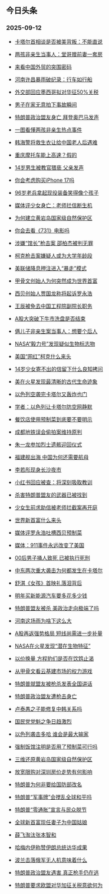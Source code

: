 ## 今日头条 
### 2025-09-12

+ [卡塔尔首相谈是否被美背叛：不能直说](https://www.toutiao.com/trending/7548252515427483691/?category_name=topic_innerflow&event_type=hot_board&log_pb=%257B%2522category_name%2522%253A%2522topic_innerflow%2522%252C%2522cluster_type%2522%253A%25222%2522%252C%2522enter_from%2522%253A%2522click_category%2522%252C%2522entrance_hotspot%2522%253A%2522outside%2522%252C%2522event_type%2522%253A%2522hot_board%2522%252C%2522hot_board_cluster_id%2522%253A%25227548252515427483691%2522%252C%2522hot_board_impr_id%2522%253A%2522202509120012421E0A58F4CEF446BE95CC%2522%252C%2522jump_page%2522%253A%2522hot_board_page%2522%252C%2522location%2522%253A%2522news_hot_card%2522%252C%2522page_location%2522%253A%2522hot_board_page%2522%252C%2522source%2522%253A%2522trending_tab%2522%252C%2522style_id%2522%253A%252240132%2522%252C%2522title%2522%253A%2522%25E5%258D%25A1%25E5%25A1%2594%25E5%25B0%2594%25E9%25A6%2596%25E7%259B%25B8%25E8%25B0%2588%25E6%2598%25AF%25E5%2590%25A6%25E8%25A2%25AB%25E7%25BE%258E%25E8%2583%258C%25E5%258F%259B%25EF%25BC%259A%25E4%25B8%258D%25E8%2583%25BD%25E7%259B%25B4%25E8%25AF%25B4%2522%257D&rank=&style_id=40132&topic_id=7548252515427483691)

+ [两孩非亲生当事人：堂哥赠前妻一套房](https://www.toutiao.com/trending/7547729388129943590/?category_name=topic_innerflow&event_type=hot_board&log_pb=%257B%2522category_name%2522%253A%2522topic_innerflow%2522%252C%2522cluster_type%2522%253A%25221%2522%252C%2522enter_from%2522%253A%2522click_category%2522%252C%2522entrance_hotspot%2522%253A%2522outside%2522%252C%2522event_type%2522%253A%2522hot_board%2522%252C%2522hot_board_cluster_id%2522%253A%25227547729388129943590%2522%252C%2522hot_board_impr_id%2522%253A%2522202509120012421E0A58F4CEF446BE95CC%2522%252C%2522jump_page%2522%253A%2522hot_board_page%2522%252C%2522location%2522%253A%2522news_hot_card%2522%252C%2522page_location%2522%253A%2522hot_board_page%2522%252C%2522source%2522%253A%2522trending_tab%2522%252C%2522style_id%2522%253A%252240132%2522%252C%2522title%2522%253A%2522%25E4%25B8%25A4%25E5%25AD%25A9%25E9%259D%259E%25E4%25BA%25B2%25E7%2594%259F%25E5%25BD%2593%25E4%25BA%258B%25E4%25BA%25BA%25EF%25BC%259A%25E5%25A0%2582%25E5%2593%25A5%25E8%25B5%25A0%25E5%2589%258D%25E5%25A6%25BB%25E4%25B8%2580%25E5%25A5%2597%25E6%2588%25BF%2522%257D&rank=&style_id=40132&topic_id=7547729388129943590)

+ [来看中国外贸的突围密码](https://www.toutiao.com/article/7548746309000364585)

+ [河南许昌暴雨破纪录：行车如行船](https://www.toutiao.com/trending/7548337626487554090/?category_name=topic_innerflow&event_type=hot_board&log_pb=%257B%2522category_name%2522%253A%2522topic_innerflow%2522%252C%2522cluster_type%2522%253A%25222%2522%252C%2522enter_from%2522%253A%2522click_category%2522%252C%2522entrance_hotspot%2522%253A%2522outside%2522%252C%2522event_type%2522%253A%2522hot_board%2522%252C%2522hot_board_cluster_id%2522%253A%25227548337626487554090%2522%252C%2522hot_board_impr_id%2522%253A%2522202509120012421E0A58F4CEF446BE95CC%2522%252C%2522jump_page%2522%253A%2522hot_board_page%2522%252C%2522location%2522%253A%2522news_hot_card%2522%252C%2522page_location%2522%253A%2522hot_board_page%2522%252C%2522source%2522%253A%2522trending_tab%2522%252C%2522style_id%2522%253A%252240132%2522%252C%2522title%2522%253A%2522%25E6%25B2%25B3%25E5%258D%2597%25E8%25AE%25B8%25E6%2598%258C%25E6%259A%25B4%25E9%259B%25A8%25E7%25A0%25B4%25E7%25BA%25AA%25E5%25BD%2595%25EF%25BC%259A%25E8%25A1%258C%25E8%25BD%25A6%25E5%25A6%2582%25E8%25A1%258C%25E8%2588%25B9%2522%257D&rank=&style_id=40132&topic_id=7548337626487554090)

+ [外交部回应墨西哥拟对华征50%关税](https://www.toutiao.com/trending/7548147647014748199/?category_name=topic_innerflow&event_type=hot_board&log_pb=%257B%2522category_name%2522%253A%2522topic_innerflow%2522%252C%2522cluster_type%2522%253A%25222%2522%252C%2522enter_from%2522%253A%2522click_category%2522%252C%2522entrance_hotspot%2522%253A%2522outside%2522%252C%2522event_type%2522%253A%2522hot_board%2522%252C%2522hot_board_cluster_id%2522%253A%25227548147647014748199%2522%252C%2522hot_board_impr_id%2522%253A%2522202509120012421E0A58F4CEF446BE95CC%2522%252C%2522jump_page%2522%253A%2522hot_board_page%2522%252C%2522location%2522%253A%2522news_hot_card%2522%252C%2522page_location%2522%253A%2522hot_board_page%2522%252C%2522source%2522%253A%2522trending_tab%2522%252C%2522style_id%2522%253A%252240132%2522%252C%2522title%2522%253A%2522%25E5%25A4%2596%25E4%25BA%25A4%25E9%2583%25A8%25E5%259B%259E%25E5%25BA%2594%25E5%25A2%25A8%25E8%25A5%25BF%25E5%2593%25A5%25E6%258B%259F%25E5%25AF%25B9%25E5%258D%258E%25E5%25BE%258150%2525%25E5%2585%25B3%25E7%25A8%258E%2522%257D&rank=&style_id=40132&topic_id=7548147647014748199)

+ [男子在家无意拍下事故瞬间](https://www.toutiao.com/trending/7548760369917886503/?category_name=topic_innerflow&event_type=hot_board&log_pb=%257B%2522category_name%2522%253A%2522topic_innerflow%2522%252C%2522cluster_type%2522%253A%25220%2522%252C%2522enter_from%2522%253A%2522click_category%2522%252C%2522entrance_hotspot%2522%253A%2522outside%2522%252C%2522event_type%2522%253A%2522hot_board%2522%252C%2522hot_board_cluster_id%2522%253A%25227548760369917886503%2522%252C%2522hot_board_impr_id%2522%253A%2522202509120012421E0A58F4CEF446BE95CC%2522%252C%2522jump_page%2522%253A%2522hot_board_page%2522%252C%2522location%2522%253A%2522news_hot_card%2522%252C%2522page_location%2522%253A%2522hot_board_page%2522%252C%2522source%2522%253A%2522trending_tab%2522%252C%2522style_id%2522%253A%252240132%2522%252C%2522title%2522%253A%2522%25E7%2594%25B7%25E5%25AD%2590%25E5%259C%25A8%25E5%25AE%25B6%25E6%2597%25A0%25E6%2584%258F%25E6%258B%258D%25E4%25B8%258B%25E4%25BA%258B%25E6%2595%2585%25E7%259E%25AC%25E9%2597%25B4%2522%257D&rank=&style_id=40132&topic_id=7548760369917886503)

+ [特朗普政治盟友身亡 拜登奥巴马发声](https://www.toutiao.com/trending/7548548311167372836/?category_name=topic_innerflow&event_type=hot_board&log_pb=%257B%2522category_name%2522%253A%2522topic_innerflow%2522%252C%2522cluster_type%2522%253A%25222%2522%252C%2522enter_from%2522%253A%2522click_category%2522%252C%2522entrance_hotspot%2522%253A%2522outside%2522%252C%2522event_type%2522%253A%2522hot_board%2522%252C%2522hot_board_cluster_id%2522%253A%25227548548311167372836%2522%252C%2522hot_board_impr_id%2522%253A%2522202509120012421E0A58F4CEF446BE95CC%2522%252C%2522jump_page%2522%253A%2522hot_board_page%2522%252C%2522location%2522%253A%2522news_hot_card%2522%252C%2522page_location%2522%253A%2522hot_board_page%2522%252C%2522source%2522%253A%2522trending_tab%2522%252C%2522style_id%2522%253A%252240132%2522%252C%2522title%2522%253A%2522%25E7%2589%25B9%25E6%259C%2597%25E6%2599%25AE%25E6%2594%25BF%25E6%25B2%25BB%25E7%259B%259F%25E5%258F%258B%25E8%25BA%25AB%25E4%25BA%25A1%2B%25E6%258B%259C%25E7%2599%25BB%25E5%25A5%25A5%25E5%25B7%25B4%25E9%25A9%25AC%25E5%258F%2591%25E5%25A3%25B0%2522%257D&rank=&style_id=40132&topic_id=7548548311167372836)

+ [一图看懂两孩非亲生热点事件](https://www.toutiao.com/trending/7548239438506639399/?category_name=topic_innerflow&event_type=hot_board&log_pb=%257B%2522category_name%2522%253A%2522topic_innerflow%2522%252C%2522cluster_type%2522%253A%25221%2522%252C%2522enter_from%2522%253A%2522click_category%2522%252C%2522entrance_hotspot%2522%253A%2522outside%2522%252C%2522event_type%2522%253A%2522hot_board%2522%252C%2522hot_board_cluster_id%2522%253A%25227548239438506639399%2522%252C%2522hot_board_impr_id%2522%253A%2522202509120012421E0A58F4CEF446BE95CC%2522%252C%2522jump_page%2522%253A%2522hot_board_page%2522%252C%2522location%2522%253A%2522news_hot_card%2522%252C%2522page_location%2522%253A%2522hot_board_page%2522%252C%2522source%2522%253A%2522trending_tab%2522%252C%2522style_id%2522%253A%252240132%2522%252C%2522title%2522%253A%2522%25E4%25B8%2580%25E5%259B%25BE%25E7%259C%258B%25E6%2587%2582%25E4%25B8%25A4%25E5%25AD%25A9%25E9%259D%259E%25E4%25BA%25B2%25E7%2594%259F%25E7%2583%25AD%25E7%2582%25B9%25E4%25BA%258B%25E4%25BB%25B6%2522%257D&rank=&style_id=40132&topic_id=7548239438506639399)

+ [韩海警将救生衣让给中国老人后遇难](https://www.toutiao.com/trending/7548775353360973843/?category_name=topic_innerflow&event_type=hot_board&log_pb=%257B%2522category_name%2522%253A%2522topic_innerflow%2522%252C%2522cluster_type%2522%253A%25228%2522%252C%2522enter_from%2522%253A%2522click_category%2522%252C%2522entrance_hotspot%2522%253A%2522outside%2522%252C%2522event_type%2522%253A%2522hot_board%2522%252C%2522hot_board_cluster_id%2522%253A%25227548775353360973843%2522%252C%2522hot_board_impr_id%2522%253A%2522202509120012421E0A58F4CEF446BE95CC%2522%252C%2522jump_page%2522%253A%2522hot_board_page%2522%252C%2522location%2522%253A%2522news_hot_card%2522%252C%2522page_location%2522%253A%2522hot_board_page%2522%252C%2522source%2522%253A%2522trending_tab%2522%252C%2522style_id%2522%253A%252240132%2522%252C%2522title%2522%253A%2522%25E9%259F%25A9%25E6%25B5%25B7%25E8%25AD%25A6%25E5%25B0%2586%25E6%2595%2591%25E7%2594%259F%25E8%25A1%25A3%25E8%25AE%25A9%25E7%25BB%2599%25E4%25B8%25AD%25E5%259B%25BD%25E8%2580%2581%25E4%25BA%25BA%25E5%2590%258E%25E9%2581%2587%25E9%259A%25BE%2522%257D&rank=&style_id=40132&topic_id=7548775353360973843)

+ [重庆摩托车能上高速？假的](https://www.toutiao.com/article/7548773796509942272)

+ [14岁男生被教官猥亵 父亲发声](https://www.toutiao.com/trending/7548761520806215743/?category_name=topic_innerflow&event_type=hot_board&log_pb=%257B%2522category_name%2522%253A%2522topic_innerflow%2522%252C%2522cluster_type%2522%253A%25228%2522%252C%2522enter_from%2522%253A%2522click_category%2522%252C%2522entrance_hotspot%2522%253A%2522outside%2522%252C%2522event_type%2522%253A%2522hot_board%2522%252C%2522hot_board_cluster_id%2522%253A%25227548761520806215743%2522%252C%2522hot_board_impr_id%2522%253A%2522202509120012421E0A58F4CEF446BE95CC%2522%252C%2522jump_page%2522%253A%2522hot_board_page%2522%252C%2522location%2522%253A%2522news_hot_card%2522%252C%2522page_location%2522%253A%2522hot_board_page%2522%252C%2522source%2522%253A%2522trending_tab%2522%252C%2522style_id%2522%253A%252240132%2522%252C%2522title%2522%253A%252214%25E5%25B2%2581%25E7%2594%25B7%25E7%2594%259F%25E8%25A2%25AB%25E6%2595%2599%25E5%25AE%2598%25E7%258C%25A5%25E4%25BA%25B5%2B%25E7%2588%25B6%25E4%25BA%25B2%25E5%258F%2591%25E5%25A3%25B0%2522%257D&rank=&style_id=40132&topic_id=7548761520806215743)

+ [你会考虑购买iPhone 17吗](https://www.toutiao.com/trending/7548670117173792275/?category_name=topic_innerflow&event_type=hot_board&log_pb=%257B%2522category_name%2522%253A%2522topic_innerflow%2522%252C%2522cluster_type%2522%253A%252210%2522%252C%2522enter_from%2522%253A%2522click_category%2522%252C%2522entrance_hotspot%2522%253A%2522outside%2522%252C%2522event_type%2522%253A%2522hot_board%2522%252C%2522hot_board_cluster_id%2522%253A%25227548670117173792275%2522%252C%2522hot_board_impr_id%2522%253A%2522202509120012421E0A58F4CEF446BE95CC%2522%252C%2522jump_page%2522%253A%2522hot_board_page%2522%252C%2522location%2522%253A%2522news_hot_card%2522%252C%2522page_location%2522%253A%2522hot_board_page%2522%252C%2522source%2522%253A%2522trending_tab%2522%252C%2522style_id%2522%253A%252240132%2522%252C%2522title%2522%253A%2522%25E4%25BD%25A0%25E4%25BC%259A%25E8%2580%2583%25E8%2599%2591%25E8%25B4%25AD%25E4%25B9%25B0iPhone%2B17%25E5%2590%2597%2522%257D&rank=&style_id=40132&topic_id=7548670117173792275)

+ [96岁老兵拿起现役装备笑得像个孩子](https://www.toutiao.com/trending/7548673026355826230/?category_name=topic_innerflow&event_type=hot_board&log_pb=%257B%2522category_name%2522%253A%2522topic_innerflow%2522%252C%2522cluster_type%2522%253A%25222%2522%252C%2522enter_from%2522%253A%2522click_category%2522%252C%2522entrance_hotspot%2522%253A%2522outside%2522%252C%2522event_type%2522%253A%2522hot_board%2522%252C%2522hot_board_cluster_id%2522%253A%25227548673026355826230%2522%252C%2522hot_board_impr_id%2522%253A%2522202509120012421E0A58F4CEF446BE95CC%2522%252C%2522jump_page%2522%253A%2522hot_board_page%2522%252C%2522location%2522%253A%2522news_hot_card%2522%252C%2522page_location%2522%253A%2522hot_board_page%2522%252C%2522source%2522%253A%2522trending_tab%2522%252C%2522style_id%2522%253A%252240132%2522%252C%2522title%2522%253A%252296%25E5%25B2%2581%25E8%2580%2581%25E5%2585%25B5%25E6%258B%25BF%25E8%25B5%25B7%25E7%258E%25B0%25E5%25BD%25B9%25E8%25A3%2585%25E5%25A4%2587%25E7%25AC%2591%25E5%25BE%2597%25E5%2583%258F%25E4%25B8%25AA%25E5%25AD%25A9%25E5%25AD%2590%2522%257D&rank=&style_id=40132&topic_id=7548673026355826230)

+ [媒体评少女身亡：老师拦信断生机](https://www.toutiao.com/trending/7548735591928565289/?category_name=topic_innerflow&event_type=hot_board&log_pb=%257B%2522category_name%2522%253A%2522topic_innerflow%2522%252C%2522cluster_type%2522%253A%252213%2522%252C%2522enter_from%2522%253A%2522click_category%2522%252C%2522entrance_hotspot%2522%253A%2522outside%2522%252C%2522event_type%2522%253A%2522hot_board%2522%252C%2522hot_board_cluster_id%2522%253A%25227548735591928565289%2522%252C%2522hot_board_impr_id%2522%253A%2522202509120012421E0A58F4CEF446BE95CC%2522%252C%2522jump_page%2522%253A%2522hot_board_page%2522%252C%2522location%2522%253A%2522news_hot_card%2522%252C%2522page_location%2522%253A%2522hot_board_page%2522%252C%2522source%2522%253A%2522trending_tab%2522%252C%2522style_id%2522%253A%252240132%2522%252C%2522title%2522%253A%2522%25E5%25AA%2592%25E4%25BD%2593%25E8%25AF%2584%25E5%25B0%2591%25E5%25A5%25B3%25E8%25BA%25AB%25E4%25BA%25A1%25EF%25BC%259A%25E8%2580%2581%25E5%25B8%2588%25E6%258B%25A6%25E4%25BF%25A1%25E6%2596%25AD%25E7%2594%259F%25E6%259C%25BA%2522%257D&rank=&style_id=40132&topic_id=7548735591928565289)

+ [为何建立黄岩岛国家级自然保护区](https://www.toutiao.com/trending/7548548311167307300/?category_name=topic_innerflow&event_type=hot_board&log_pb=%257B%2522category_name%2522%253A%2522topic_innerflow%2522%252C%2522cluster_type%2522%253A%25221%2522%252C%2522enter_from%2522%253A%2522click_category%2522%252C%2522entrance_hotspot%2522%253A%2522outside%2522%252C%2522event_type%2522%253A%2522hot_board%2522%252C%2522hot_board_cluster_id%2522%253A%25227548548311167307300%2522%252C%2522hot_board_impr_id%2522%253A%2522202509120012421E0A58F4CEF446BE95CC%2522%252C%2522jump_page%2522%253A%2522hot_board_page%2522%252C%2522location%2522%253A%2522news_hot_card%2522%252C%2522page_location%2522%253A%2522hot_board_page%2522%252C%2522source%2522%253A%2522trending_tab%2522%252C%2522style_id%2522%253A%252240132%2522%252C%2522title%2522%253A%2522%25E4%25B8%25BA%25E4%25BD%2595%25E5%25BB%25BA%25E7%25AB%258B%25E9%25BB%2584%25E5%25B2%25A9%25E5%25B2%259B%25E5%259B%25BD%25E5%25AE%25B6%25E7%25BA%25A7%25E8%2587%25AA%25E7%2584%25B6%25E4%25BF%259D%25E6%258A%25A4%25E5%258C%25BA%2522%257D&rank=&style_id=40132&topic_id=7548548311167307300)

+ [你会去看《731》电影吗](https://www.toutiao.com/trending/7548422562200423955/?category_name=topic_innerflow&event_type=hot_board&log_pb=%257B%2522category_name%2522%253A%2522topic_innerflow%2522%252C%2522cluster_type%2522%253A%252210%2522%252C%2522enter_from%2522%253A%2522click_category%2522%252C%2522entrance_hotspot%2522%253A%2522outside%2522%252C%2522event_type%2522%253A%2522hot_board%2522%252C%2522hot_board_cluster_id%2522%253A%25227548422562200423955%2522%252C%2522hot_board_impr_id%2522%253A%2522202509120012421E0A58F4CEF446BE95CC%2522%252C%2522jump_page%2522%253A%2522hot_board_page%2522%252C%2522location%2522%253A%2522news_hot_card%2522%252C%2522page_location%2522%253A%2522hot_board_page%2522%252C%2522source%2522%253A%2522trending_tab%2522%252C%2522style_id%2522%253A%252240132%2522%252C%2522title%2522%253A%2522%25E4%25BD%25A0%25E4%25BC%259A%25E5%258E%25BB%25E7%259C%258B%25E3%2580%258A731%25E3%2580%258B%25E7%2594%25B5%25E5%25BD%25B1%25E5%2590%2597%2522%257D&rank=&style_id=40132&topic_id=7548422562200423955)

+ [涉嫌“馆长”枪击案 邵柏杰被判无罪](https://www.toutiao.com/trending/7548453328867491859/?category_name=topic_innerflow&event_type=hot_board&log_pb=%257B%2522category_name%2522%253A%2522topic_innerflow%2522%252C%2522cluster_type%2522%253A%25226%2522%252C%2522enter_from%2522%253A%2522click_category%2522%252C%2522entrance_hotspot%2522%253A%2522outside%2522%252C%2522event_type%2522%253A%2522hot_board%2522%252C%2522hot_board_cluster_id%2522%253A%25227548453328867491859%2522%252C%2522hot_board_impr_id%2522%253A%2522202509120012421E0A58F4CEF446BE95CC%2522%252C%2522jump_page%2522%253A%2522hot_board_page%2522%252C%2522location%2522%253A%2522news_hot_card%2522%252C%2522page_location%2522%253A%2522hot_board_page%2522%252C%2522source%2522%253A%2522trending_tab%2522%252C%2522style_id%2522%253A%252240132%2522%252C%2522title%2522%253A%2522%25E6%25B6%2589%25E5%25AB%258C%25E2%2580%259C%25E9%25A6%2586%25E9%2595%25BF%25E2%2580%259D%25E6%259E%25AA%25E5%2587%25BB%25E6%25A1%2588%2B%25E9%2582%25B5%25E6%259F%258F%25E6%259D%25B0%25E8%25A2%25AB%25E5%2588%25A4%25E6%2597%25A0%25E7%25BD%25AA%2522%257D&rank=&style_id=40132&topic_id=7548453328867491859)

+ [柯克枪击案嫌疑人或为大学年龄段](https://www.toutiao.com/trending/7548672788870204991/?category_name=topic_innerflow&event_type=hot_board&log_pb=%257B%2522category_name%2522%253A%2522topic_innerflow%2522%252C%2522cluster_type%2522%253A%25222%2522%252C%2522enter_from%2522%253A%2522click_category%2522%252C%2522entrance_hotspot%2522%253A%2522outside%2522%252C%2522event_type%2522%253A%2522hot_board%2522%252C%2522hot_board_cluster_id%2522%253A%25227548672788870204991%2522%252C%2522hot_board_impr_id%2522%253A%2522202509120012421E0A58F4CEF446BE95CC%2522%252C%2522jump_page%2522%253A%2522hot_board_page%2522%252C%2522location%2522%253A%2522news_hot_card%2522%252C%2522page_location%2522%253A%2522hot_board_page%2522%252C%2522source%2522%253A%2522trending_tab%2522%252C%2522style_id%2522%253A%252240132%2522%252C%2522title%2522%253A%2522%25E6%259F%25AF%25E5%2585%258B%25E6%259E%25AA%25E5%2587%25BB%25E6%25A1%2588%25E5%25AB%258C%25E7%2596%2591%25E4%25BA%25BA%25E6%2588%2596%25E4%25B8%25BA%25E5%25A4%25A7%25E5%25AD%25A6%25E5%25B9%25B4%25E9%25BE%2584%25E6%25AE%25B5%2522%257D&rank=&style_id=40132&topic_id=7548672788870204991)

+ [美联储降息押注进入“暴走”模式](https://www.toutiao.com/trending/7548752720119729715/?category_name=topic_innerflow&event_type=hot_board&log_pb=%257B%2522category_name%2522%253A%2522topic_innerflow%2522%252C%2522cluster_type%2522%253A%252213%2522%252C%2522enter_from%2522%253A%2522click_category%2522%252C%2522entrance_hotspot%2522%253A%2522outside%2522%252C%2522event_type%2522%253A%2522hot_board%2522%252C%2522hot_board_cluster_id%2522%253A%25227548752720119729715%2522%252C%2522hot_board_impr_id%2522%253A%2522202509120012421E0A58F4CEF446BE95CC%2522%252C%2522jump_page%2522%253A%2522hot_board_page%2522%252C%2522location%2522%253A%2522news_hot_card%2522%252C%2522page_location%2522%253A%2522hot_board_page%2522%252C%2522source%2522%253A%2522trending_tab%2522%252C%2522style_id%2522%253A%252240132%2522%252C%2522title%2522%253A%2522%25E7%25BE%258E%25E8%2581%2594%25E5%2582%25A8%25E9%2599%258D%25E6%2581%25AF%25E6%258A%25BC%25E6%25B3%25A8%25E8%25BF%259B%25E5%2585%25A5%25E2%2580%259C%25E6%259A%25B4%25E8%25B5%25B0%25E2%2580%259D%25E6%25A8%25A1%25E5%25BC%258F%2522%257D&rank=&style_id=40132&topic_id=7548752720119729715)

+ [甲骨文创始人为何突然成为世界首富](https://www.toutiao.com/trending/7548748600285597227/?category_name=topic_innerflow&event_type=hot_board&log_pb=%257B%2522category_name%2522%253A%2522topic_innerflow%2522%252C%2522cluster_type%2522%253A%252213%2522%252C%2522enter_from%2522%253A%2522click_category%2522%252C%2522entrance_hotspot%2522%253A%2522outside%2522%252C%2522event_type%2522%253A%2522hot_board%2522%252C%2522hot_board_cluster_id%2522%253A%25227548748600285597227%2522%252C%2522hot_board_impr_id%2522%253A%2522202509120012421E0A58F4CEF446BE95CC%2522%252C%2522jump_page%2522%253A%2522hot_board_page%2522%252C%2522location%2522%253A%2522news_hot_card%2522%252C%2522page_location%2522%253A%2522hot_board_page%2522%252C%2522source%2522%253A%2522trending_tab%2522%252C%2522style_id%2522%253A%252240132%2522%252C%2522title%2522%253A%2522%25E7%2594%25B2%25E9%25AA%25A8%25E6%2596%2587%25E5%2588%259B%25E5%25A7%258B%25E4%25BA%25BA%25E4%25B8%25BA%25E4%25BD%2595%25E7%25AA%2581%25E7%2584%25B6%25E6%2588%2590%25E4%25B8%25BA%25E4%25B8%2596%25E7%2595%258C%25E9%25A6%2596%25E5%25AF%258C%2522%257D&rank=&style_id=40132&topic_id=7548748600285597227)

+ [西贝创始人贾国龙称将起诉罗永浩](https://www.toutiao.com/trending/7548578069511143443/?category_name=topic_innerflow&event_type=hot_board&log_pb=%257B%2522category_name%2522%253A%2522topic_innerflow%2522%252C%2522cluster_type%2522%253A%25228%2522%252C%2522enter_from%2522%253A%2522click_category%2522%252C%2522entrance_hotspot%2522%253A%2522outside%2522%252C%2522event_type%2522%253A%2522hot_board%2522%252C%2522hot_board_cluster_id%2522%253A%25227548578069511143443%2522%252C%2522hot_board_impr_id%2522%253A%2522202509120012421E0A58F4CEF446BE95CC%2522%252C%2522jump_page%2522%253A%2522hot_board_page%2522%252C%2522location%2522%253A%2522news_hot_card%2522%252C%2522page_location%2522%253A%2522hot_board_page%2522%252C%2522source%2522%253A%2522trending_tab%2522%252C%2522style_id%2522%253A%252240132%2522%252C%2522title%2522%253A%2522%25E8%25A5%25BF%25E8%25B4%259D%25E5%2588%259B%25E5%25A7%258B%25E4%25BA%25BA%25E8%25B4%25BE%25E5%259B%25BD%25E9%25BE%2599%25E7%25A7%25B0%25E5%25B0%2586%25E8%25B5%25B7%25E8%25AF%2589%25E7%25BD%2597%25E6%25B0%25B8%25E6%25B5%25A9%2522%257D&rank=&style_id=40132&topic_id=7548578069511143443)

+ [王辰被免去中国工程院副院长职务](https://www.toutiao.com/trending/7548737319542013978/?category_name=topic_innerflow&event_type=hot_board&log_pb=%257B%2522category_name%2522%253A%2522topic_innerflow%2522%252C%2522cluster_type%2522%253A%25222%2522%252C%2522enter_from%2522%253A%2522click_category%2522%252C%2522entrance_hotspot%2522%253A%2522outside%2522%252C%2522event_type%2522%253A%2522hot_board%2522%252C%2522hot_board_cluster_id%2522%253A%25227548737319542013978%2522%252C%2522hot_board_impr_id%2522%253A%2522202509120012421E0A58F4CEF446BE95CC%2522%252C%2522jump_page%2522%253A%2522hot_board_page%2522%252C%2522location%2522%253A%2522news_hot_card%2522%252C%2522page_location%2522%253A%2522hot_board_page%2522%252C%2522source%2522%253A%2522trending_tab%2522%252C%2522style_id%2522%253A%252240132%2522%252C%2522title%2522%253A%2522%25E7%258E%258B%25E8%25BE%25B0%25E8%25A2%25AB%25E5%2585%258D%25E5%258E%25BB%25E4%25B8%25AD%25E5%259B%25BD%25E5%25B7%25A5%25E7%25A8%258B%25E9%2599%25A2%25E5%2589%25AF%25E9%2599%25A2%25E9%2595%25BF%25E8%2581%258C%25E5%258A%25A1%2522%257D&rank=&style_id=40132&topic_id=7548737319542013978)

+ [A股大突破下牛市洗盘是否结束](https://www.toutiao.com/trending/7548725113428905498/?category_name=topic_innerflow&event_type=hot_board&log_pb=%257B%2522category_name%2522%253A%2522topic_innerflow%2522%252C%2522cluster_type%2522%253A%252213%2522%252C%2522enter_from%2522%253A%2522click_category%2522%252C%2522entrance_hotspot%2522%253A%2522outside%2522%252C%2522event_type%2522%253A%2522hot_board%2522%252C%2522hot_board_cluster_id%2522%253A%25227548725113428905498%2522%252C%2522hot_board_impr_id%2522%253A%2522202509120012421E0A58F4CEF446BE95CC%2522%252C%2522jump_page%2522%253A%2522hot_board_page%2522%252C%2522location%2522%253A%2522news_hot_card%2522%252C%2522page_location%2522%253A%2522hot_board_page%2522%252C%2522source%2522%253A%2522trending_tab%2522%252C%2522style_id%2522%253A%252240132%2522%252C%2522title%2522%253A%2522A%25E8%2582%25A1%25E5%25A4%25A7%25E7%25AA%2581%25E7%25A0%25B4%25E4%25B8%258B%25E7%2589%259B%25E5%25B8%2582%25E6%25B4%2597%25E7%259B%2598%25E6%2598%25AF%25E5%2590%25A6%25E7%25BB%2593%25E6%259D%259F%2522%257D&rank=&style_id=40132&topic_id=7548725113428905498)

+ [俩儿子非亲生案当事人：想要个后人](https://www.toutiao.com/trending/7548662801179463206/?category_name=topic_innerflow&event_type=hot_board&log_pb=%257B%2522category_name%2522%253A%2522topic_innerflow%2522%252C%2522cluster_type%2522%253A%25221%2522%252C%2522enter_from%2522%253A%2522click_category%2522%252C%2522entrance_hotspot%2522%253A%2522outside%2522%252C%2522event_type%2522%253A%2522hot_board%2522%252C%2522hot_board_cluster_id%2522%253A%25227548662801179463206%2522%252C%2522hot_board_impr_id%2522%253A%2522202509120012421E0A58F4CEF446BE95CC%2522%252C%2522jump_page%2522%253A%2522hot_board_page%2522%252C%2522location%2522%253A%2522news_hot_card%2522%252C%2522page_location%2522%253A%2522hot_board_page%2522%252C%2522source%2522%253A%2522trending_tab%2522%252C%2522style_id%2522%253A%252240132%2522%252C%2522title%2522%253A%2522%25E4%25BF%25A9%25E5%2584%25BF%25E5%25AD%2590%25E9%259D%259E%25E4%25BA%25B2%25E7%2594%259F%25E6%25A1%2588%25E5%25BD%2593%25E4%25BA%258B%25E4%25BA%25BA%25EF%25BC%259A%25E6%2583%25B3%25E8%25A6%2581%25E4%25B8%25AA%25E5%2590%258E%25E4%25BA%25BA%2522%257D&rank=&style_id=40132&topic_id=7548662801179463206)

+ [NASA“毅力号”发现疑似生物标志物](https://www.toutiao.com/trending/7548754420079529510/?category_name=topic_innerflow&event_type=hot_board&log_pb=%257B%2522category_name%2522%253A%2522topic_innerflow%2522%252C%2522cluster_type%2522%253A%252213%2522%252C%2522enter_from%2522%253A%2522click_category%2522%252C%2522entrance_hotspot%2522%253A%2522outside%2522%252C%2522event_type%2522%253A%2522hot_board%2522%252C%2522hot_board_cluster_id%2522%253A%25227548754420079529510%2522%252C%2522hot_board_impr_id%2522%253A%2522202509120012421E0A58F4CEF446BE95CC%2522%252C%2522jump_page%2522%253A%2522hot_board_page%2522%252C%2522location%2522%253A%2522news_hot_card%2522%252C%2522page_location%2522%253A%2522hot_board_page%2522%252C%2522source%2522%253A%2522trending_tab%2522%252C%2522style_id%2522%253A%252240132%2522%252C%2522title%2522%253A%2522NASA%25E2%2580%259C%25E6%25AF%2585%25E5%258A%259B%25E5%258F%25B7%25E2%2580%259D%25E5%258F%2591%25E7%258E%25B0%25E7%2596%2591%25E4%25BC%25BC%25E7%2594%259F%25E7%2589%25A9%25E6%25A0%2587%25E5%25BF%2597%25E7%2589%25A9%2522%257D&rank=&style_id=40132&topic_id=7548754420079529510)

+ [美国“网红”柯克什么来头](https://www.toutiao.com/trending/7548792172896587305/?category_name=topic_innerflow&event_type=hot_board&log_pb=%257B%2522category_name%2522%253A%2522topic_innerflow%2522%252C%2522cluster_type%2522%253A%252213%2522%252C%2522enter_from%2522%253A%2522click_category%2522%252C%2522entrance_hotspot%2522%253A%2522outside%2522%252C%2522event_type%2522%253A%2522hot_board%2522%252C%2522hot_board_cluster_id%2522%253A%25227548792172896587305%2522%252C%2522hot_board_impr_id%2522%253A%2522202509120012421E0A58F4CEF446BE95CC%2522%252C%2522jump_page%2522%253A%2522hot_board_page%2522%252C%2522location%2522%253A%2522news_hot_card%2522%252C%2522page_location%2522%253A%2522hot_board_page%2522%252C%2522source%2522%253A%2522trending_tab%2522%252C%2522style_id%2522%253A%252240132%2522%252C%2522title%2522%253A%2522%25E7%25BE%258E%25E5%259B%25BD%25E2%2580%259C%25E7%25BD%2591%25E7%25BA%25A2%25E2%2580%259D%25E6%259F%25AF%25E5%2585%258B%25E4%25BB%2580%25E4%25B9%2588%25E6%259D%25A5%25E5%25A4%25B4%2522%257D&rank=&style_id=40132&topic_id=7548792172896587305)

+ [14岁少女寄不出的信留下什么良知拷问](https://www.toutiao.com/trending/7548779478730673705/?category_name=topic_innerflow&event_type=hot_board&log_pb=%257B%2522category_name%2522%253A%2522topic_innerflow%2522%252C%2522cluster_type%2522%253A%252213%2522%252C%2522enter_from%2522%253A%2522click_category%2522%252C%2522entrance_hotspot%2522%253A%2522outside%2522%252C%2522event_type%2522%253A%2522hot_board%2522%252C%2522hot_board_cluster_id%2522%253A%25227548779478730673705%2522%252C%2522hot_board_impr_id%2522%253A%2522202509120012421E0A58F4CEF446BE95CC%2522%252C%2522jump_page%2522%253A%2522hot_board_page%2522%252C%2522location%2522%253A%2522news_hot_card%2522%252C%2522page_location%2522%253A%2522hot_board_page%2522%252C%2522source%2522%253A%2522trending_tab%2522%252C%2522style_id%2522%253A%252240132%2522%252C%2522title%2522%253A%252214%25E5%25B2%2581%25E5%25B0%2591%25E5%25A5%25B3%25E5%25AF%2584%25E4%25B8%258D%25E5%2587%25BA%25E7%259A%2584%25E4%25BF%25A1%25E7%2595%2599%25E4%25B8%258B%25E4%25BB%2580%25E4%25B9%2588%25E8%2589%25AF%25E7%259F%25A5%25E6%258B%25B7%25E9%2597%25AE%2522%257D&rank=&style_id=40132&topic_id=7548779478730673705)

+ [美在火星发现最清晰的古代生命迹象](https://www.toutiao.com/trending/7548747759587708442/?category_name=topic_innerflow&event_type=hot_board&log_pb=%257B%2522category_name%2522%253A%2522topic_innerflow%2522%252C%2522cluster_type%2522%253A%252213%2522%252C%2522enter_from%2522%253A%2522click_category%2522%252C%2522entrance_hotspot%2522%253A%2522outside%2522%252C%2522event_type%2522%253A%2522hot_board%2522%252C%2522hot_board_cluster_id%2522%253A%25227548747759587708442%2522%252C%2522hot_board_impr_id%2522%253A%2522202509120012421E0A58F4CEF446BE95CC%2522%252C%2522jump_page%2522%253A%2522hot_board_page%2522%252C%2522location%2522%253A%2522news_hot_card%2522%252C%2522page_location%2522%253A%2522hot_board_page%2522%252C%2522source%2522%253A%2522trending_tab%2522%252C%2522style_id%2522%253A%252240132%2522%252C%2522title%2522%253A%2522%25E7%25BE%258E%25E5%259C%25A8%25E7%2581%25AB%25E6%2598%259F%25E5%258F%2591%25E7%258E%25B0%25E6%259C%2580%25E6%25B8%2585%25E6%2599%25B0%25E7%259A%2584%25E5%258F%25A4%25E4%25BB%25A3%25E7%2594%259F%25E5%2591%25BD%25E8%25BF%25B9%25E8%25B1%25A1%2522%257D&rank=&style_id=40132&topic_id=7548747759587708442)

+ [以色列空袭完卡塔尔又轰炸也门](https://www.toutiao.com/trending/7548769717918502409/?category_name=topic_innerflow&event_type=hot_board&log_pb=%257B%2522category_name%2522%253A%2522topic_innerflow%2522%252C%2522cluster_type%2522%253A%25222%2522%252C%2522enter_from%2522%253A%2522click_category%2522%252C%2522entrance_hotspot%2522%253A%2522outside%2522%252C%2522event_type%2522%253A%2522hot_board%2522%252C%2522hot_board_cluster_id%2522%253A%25227548769717918502409%2522%252C%2522hot_board_impr_id%2522%253A%2522202509120012421E0A58F4CEF446BE95CC%2522%252C%2522jump_page%2522%253A%2522hot_board_page%2522%252C%2522location%2522%253A%2522news_hot_card%2522%252C%2522page_location%2522%253A%2522hot_board_page%2522%252C%2522source%2522%253A%2522trending_tab%2522%252C%2522style_id%2522%253A%252240132%2522%252C%2522title%2522%253A%2522%25E4%25BB%25A5%25E8%2589%25B2%25E5%2588%2597%25E7%25A9%25BA%25E8%25A2%25AD%25E5%25AE%258C%25E5%258D%25A1%25E5%25A1%2594%25E5%25B0%2594%25E5%258F%2588%25E8%25BD%25B0%25E7%2582%25B8%25E4%25B9%259F%25E9%2597%25A8%2522%257D&rank=&style_id=40132&topic_id=7548769717918502409)

+ [学者：以色列让卡塔尔防空网静默](https://www.toutiao.com/trending/7548735678377365033/?category_name=topic_innerflow&event_type=hot_board&log_pb=%257B%2522category_name%2522%253A%2522topic_innerflow%2522%252C%2522cluster_type%2522%253A%252213%2522%252C%2522enter_from%2522%253A%2522click_category%2522%252C%2522entrance_hotspot%2522%253A%2522outside%2522%252C%2522event_type%2522%253A%2522hot_board%2522%252C%2522hot_board_cluster_id%2522%253A%25227548735678377365033%2522%252C%2522hot_board_impr_id%2522%253A%2522202509120012421E0A58F4CEF446BE95CC%2522%252C%2522jump_page%2522%253A%2522hot_board_page%2522%252C%2522location%2522%253A%2522news_hot_card%2522%252C%2522page_location%2522%253A%2522hot_board_page%2522%252C%2522source%2522%253A%2522trending_tab%2522%252C%2522style_id%2522%253A%252240132%2522%252C%2522title%2522%253A%2522%25E5%25AD%25A6%25E8%2580%2585%25EF%25BC%259A%25E4%25BB%25A5%25E8%2589%25B2%25E5%2588%2597%25E8%25AE%25A9%25E5%258D%25A1%25E5%25A1%2594%25E5%25B0%2594%25E9%2598%25B2%25E7%25A9%25BA%25E7%25BD%2591%25E9%259D%2599%25E9%25BB%2598%2522%257D&rank=&style_id=40132&topic_id=7548735678377365033)

+ [餐饮店使用预制菜到底要不要明示](https://www.toutiao.com/trending/7548786331204193830/?category_name=topic_innerflow&event_type=hot_board&log_pb=%257B%2522category_name%2522%253A%2522topic_innerflow%2522%252C%2522cluster_type%2522%253A%252213%2522%252C%2522enter_from%2522%253A%2522click_category%2522%252C%2522entrance_hotspot%2522%253A%2522outside%2522%252C%2522event_type%2522%253A%2522hot_board%2522%252C%2522hot_board_cluster_id%2522%253A%25227548786331204193830%2522%252C%2522hot_board_impr_id%2522%253A%2522202509120012421E0A58F4CEF446BE95CC%2522%252C%2522jump_page%2522%253A%2522hot_board_page%2522%252C%2522location%2522%253A%2522news_hot_card%2522%252C%2522page_location%2522%253A%2522hot_board_page%2522%252C%2522source%2522%253A%2522trending_tab%2522%252C%2522style_id%2522%253A%252240132%2522%252C%2522title%2522%253A%2522%25E9%25A4%2590%25E9%25A5%25AE%25E5%25BA%2597%25E4%25BD%25BF%25E7%2594%25A8%25E9%25A2%2584%25E5%2588%25B6%25E8%258F%259C%25E5%2588%25B0%25E5%25BA%2595%25E8%25A6%2581%25E4%25B8%258D%25E8%25A6%2581%25E6%2598%258E%25E7%25A4%25BA%2522%257D&rank=&style_id=40132&topic_id=7548786331204193830)

+ [成都地铁误会偷拍案维持原判](https://www.toutiao.com/trending/7548117620973781028/?category_name=topic_innerflow&event_type=hot_board&log_pb=%257B%2522category_name%2522%253A%2522topic_innerflow%2522%252C%2522cluster_type%2522%253A%25222%2522%252C%2522enter_from%2522%253A%2522click_category%2522%252C%2522entrance_hotspot%2522%253A%2522outside%2522%252C%2522event_type%2522%253A%2522hot_board%2522%252C%2522hot_board_cluster_id%2522%253A%25227548117620973781028%2522%252C%2522hot_board_impr_id%2522%253A%2522202509120012421E0A58F4CEF446BE95CC%2522%252C%2522jump_page%2522%253A%2522hot_board_page%2522%252C%2522location%2522%253A%2522news_hot_card%2522%252C%2522page_location%2522%253A%2522hot_board_page%2522%252C%2522source%2522%253A%2522trending_tab%2522%252C%2522style_id%2522%253A%252240132%2522%252C%2522title%2522%253A%2522%25E6%2588%2590%25E9%2583%25BD%25E5%259C%25B0%25E9%2593%2581%25E8%25AF%25AF%25E4%25BC%259A%25E5%2581%25B7%25E6%258B%258D%25E6%25A1%2588%25E7%25BB%25B4%25E6%258C%2581%25E5%258E%259F%25E5%2588%25A4%2522%257D&rank=&style_id=40132&topic_id=7548117620973781028)

+ [朱一龙参加烈士遗骸迎回仪式](https://www.toutiao.com/trending/7548226593102037001/?category_name=topic_innerflow&event_type=hot_board&log_pb=%257B%2522category_name%2522%253A%2522topic_innerflow%2522%252C%2522cluster_type%2522%253A%25222%2522%252C%2522enter_from%2522%253A%2522click_category%2522%252C%2522entrance_hotspot%2522%253A%2522outside%2522%252C%2522event_type%2522%253A%2522hot_board%2522%252C%2522hot_board_cluster_id%2522%253A%25227548226593102037001%2522%252C%2522hot_board_impr_id%2522%253A%2522202509120012421E0A58F4CEF446BE95CC%2522%252C%2522jump_page%2522%253A%2522hot_board_page%2522%252C%2522location%2522%253A%2522news_hot_card%2522%252C%2522page_location%2522%253A%2522hot_board_page%2522%252C%2522source%2522%253A%2522trending_tab%2522%252C%2522style_id%2522%253A%252240132%2522%252C%2522title%2522%253A%2522%25E6%259C%25B1%25E4%25B8%2580%25E9%25BE%2599%25E5%258F%2582%25E5%258A%25A0%25E7%2583%2588%25E5%25A3%25AB%25E9%2581%2597%25E9%25AA%25B8%25E8%25BF%258E%25E5%259B%259E%25E4%25BB%25AA%25E5%25BC%258F%2522%257D&rank=&style_id=40132&topic_id=7548226593102037001)

+ [福建舰出海 中国为何还需要航母](https://www.toutiao.com/trending/7548758368194678315/?category_name=topic_innerflow&event_type=hot_board&log_pb=%257B%2522category_name%2522%253A%2522topic_innerflow%2522%252C%2522cluster_type%2522%253A%252213%2522%252C%2522enter_from%2522%253A%2522click_category%2522%252C%2522entrance_hotspot%2522%253A%2522outside%2522%252C%2522event_type%2522%253A%2522hot_board%2522%252C%2522hot_board_cluster_id%2522%253A%25227548758368194678315%2522%252C%2522hot_board_impr_id%2522%253A%2522202509120012421E0A58F4CEF446BE95CC%2522%252C%2522jump_page%2522%253A%2522hot_board_page%2522%252C%2522location%2522%253A%2522news_hot_card%2522%252C%2522page_location%2522%253A%2522hot_board_page%2522%252C%2522source%2522%253A%2522trending_tab%2522%252C%2522style_id%2522%253A%252240132%2522%252C%2522title%2522%253A%2522%25E7%25A6%258F%25E5%25BB%25BA%25E8%2588%25B0%25E5%2587%25BA%25E6%25B5%25B7%2B%25E4%25B8%25AD%25E5%259B%25BD%25E4%25B8%25BA%25E4%25BD%2595%25E8%25BF%2598%25E9%259C%2580%25E8%25A6%2581%25E8%2588%25AA%25E6%25AF%258D%2522%257D&rank=&style_id=40132&topic_id=7548758368194678315)

+ [李若彤现身长沙夜市](https://www.toutiao.com/trending/7547954710368813092/?category_name=topic_innerflow&event_type=hot_board&log_pb=%257B%2522category_name%2522%253A%2522topic_innerflow%2522%252C%2522cluster_type%2522%253A%25224%2522%252C%2522enter_from%2522%253A%2522click_category%2522%252C%2522entrance_hotspot%2522%253A%2522outside%2522%252C%2522event_type%2522%253A%2522hot_board%2522%252C%2522hot_board_cluster_id%2522%253A%25227547954710368813092%2522%252C%2522hot_board_impr_id%2522%253A%2522202509120012421E0A58F4CEF446BE95CC%2522%252C%2522jump_page%2522%253A%2522hot_board_page%2522%252C%2522location%2522%253A%2522news_hot_card%2522%252C%2522page_location%2522%253A%2522hot_board_page%2522%252C%2522source%2522%253A%2522trending_tab%2522%252C%2522style_id%2522%253A%252240132%2522%252C%2522title%2522%253A%2522%25E6%259D%258E%25E8%258B%25A5%25E5%25BD%25A4%25E7%258E%25B0%25E8%25BA%25AB%25E9%2595%25BF%25E6%25B2%2599%25E5%25A4%259C%25E5%25B8%2582%2522%257D&rank=&style_id=40132&topic_id=7547954710368813092)

+ [小红书回应被查：将深刻吸取教训](https://www.toutiao.com/trending/7548701250150285355/?category_name=topic_innerflow&event_type=hot_board&log_pb=%257B%2522category_name%2522%253A%2522topic_innerflow%2522%252C%2522cluster_type%2522%253A%25226%2522%252C%2522enter_from%2522%253A%2522click_category%2522%252C%2522entrance_hotspot%2522%253A%2522outside%2522%252C%2522event_type%2522%253A%2522hot_board%2522%252C%2522hot_board_cluster_id%2522%253A%25227548701250150285355%2522%252C%2522hot_board_impr_id%2522%253A%2522202509120012421E0A58F4CEF446BE95CC%2522%252C%2522jump_page%2522%253A%2522hot_board_page%2522%252C%2522location%2522%253A%2522news_hot_card%2522%252C%2522page_location%2522%253A%2522hot_board_page%2522%252C%2522source%2522%253A%2522trending_tab%2522%252C%2522style_id%2522%253A%252240132%2522%252C%2522title%2522%253A%2522%25E5%25B0%258F%25E7%25BA%25A2%25E4%25B9%25A6%25E5%259B%259E%25E5%25BA%2594%25E8%25A2%25AB%25E6%259F%25A5%25EF%25BC%259A%25E5%25B0%2586%25E6%25B7%25B1%25E5%2588%25BB%25E5%2590%25B8%25E5%258F%2596%25E6%2595%2599%25E8%25AE%25AD%2522%257D&rank=&style_id=40132&topic_id=7548701250150285355)

+ [杀害特朗普盟友的武器已被找到](https://www.toutiao.com/trending/7548626636472795179/?category_name=topic_innerflow&event_type=hot_board&log_pb=%257B%2522category_name%2522%253A%2522topic_innerflow%2522%252C%2522cluster_type%2522%253A%25220%2522%252C%2522enter_from%2522%253A%2522click_category%2522%252C%2522entrance_hotspot%2522%253A%2522outside%2522%252C%2522event_type%2522%253A%2522hot_board%2522%252C%2522hot_board_cluster_id%2522%253A%25227548626636472795179%2522%252C%2522hot_board_impr_id%2522%253A%2522202509120012421E0A58F4CEF446BE95CC%2522%252C%2522jump_page%2522%253A%2522hot_board_page%2522%252C%2522location%2522%253A%2522news_hot_card%2522%252C%2522page_location%2522%253A%2522hot_board_page%2522%252C%2522source%2522%253A%2522trending_tab%2522%252C%2522style_id%2522%253A%252240132%2522%252C%2522title%2522%253A%2522%25E6%259D%2580%25E5%25AE%25B3%25E7%2589%25B9%25E6%259C%2597%25E6%2599%25AE%25E7%259B%259F%25E5%258F%258B%25E7%259A%2584%25E6%25AD%25A6%25E5%2599%25A8%25E5%25B7%25B2%25E8%25A2%25AB%25E6%2589%25BE%25E5%2588%25B0%2522%257D&rank=&style_id=40132&topic_id=7548626636472795179)

+ [少女生前求助信被老师拦截案再开庭](https://www.toutiao.com/trending/7548376412534013971/?category_name=topic_innerflow&event_type=hot_board&log_pb=%257B%2522category_name%2522%253A%2522topic_innerflow%2522%252C%2522cluster_type%2522%253A%25228%2522%252C%2522enter_from%2522%253A%2522click_category%2522%252C%2522entrance_hotspot%2522%253A%2522outside%2522%252C%2522event_type%2522%253A%2522hot_board%2522%252C%2522hot_board_cluster_id%2522%253A%25227548376412534013971%2522%252C%2522hot_board_impr_id%2522%253A%2522202509120012421E0A58F4CEF446BE95CC%2522%252C%2522jump_page%2522%253A%2522hot_board_page%2522%252C%2522location%2522%253A%2522news_hot_card%2522%252C%2522page_location%2522%253A%2522hot_board_page%2522%252C%2522source%2522%253A%2522trending_tab%2522%252C%2522style_id%2522%253A%252240132%2522%252C%2522title%2522%253A%2522%25E5%25B0%2591%25E5%25A5%25B3%25E7%2594%259F%25E5%2589%258D%25E6%25B1%2582%25E5%258A%25A9%25E4%25BF%25A1%25E8%25A2%25AB%25E8%2580%2581%25E5%25B8%2588%25E6%258B%25A6%25E6%2588%25AA%25E6%25A1%2588%25E5%2586%258D%25E5%25BC%2580%25E5%25BA%25AD%2522%257D&rank=&style_id=40132&topic_id=7548376412534013971)

+ [世界新首富什么来头](https://www.toutiao.com/trending/7548658359864397354/?category_name=topic_innerflow&event_type=hot_board&log_pb=%257B%2522category_name%2522%253A%2522topic_innerflow%2522%252C%2522cluster_type%2522%253A%252213%2522%252C%2522enter_from%2522%253A%2522click_category%2522%252C%2522entrance_hotspot%2522%253A%2522outside%2522%252C%2522event_type%2522%253A%2522hot_board%2522%252C%2522hot_board_cluster_id%2522%253A%25227548658359864397354%2522%252C%2522hot_board_impr_id%2522%253A%2522202509120012421E0A58F4CEF446BE95CC%2522%252C%2522jump_page%2522%253A%2522hot_board_page%2522%252C%2522location%2522%253A%2522news_hot_card%2522%252C%2522page_location%2522%253A%2522hot_board_page%2522%252C%2522source%2522%253A%2522trending_tab%2522%252C%2522style_id%2522%253A%252240132%2522%252C%2522title%2522%253A%2522%25E4%25B8%2596%25E7%2595%258C%25E6%2596%25B0%25E9%25A6%2596%25E5%25AF%258C%25E4%25BB%2580%25E4%25B9%2588%25E6%259D%25A5%25E5%25A4%25B4%2522%257D&rank=&style_id=40132&topic_id=7548658359864397354)

+ [媒体评罗永浩吐槽西贝预制菜](https://www.toutiao.com/trending/7548702075723451946/?category_name=topic_innerflow&event_type=hot_board&log_pb=%257B%2522category_name%2522%253A%2522topic_innerflow%2522%252C%2522cluster_type%2522%253A%252213%2522%252C%2522enter_from%2522%253A%2522click_category%2522%252C%2522entrance_hotspot%2522%253A%2522outside%2522%252C%2522event_type%2522%253A%2522hot_board%2522%252C%2522hot_board_cluster_id%2522%253A%25227548702075723451946%2522%252C%2522hot_board_impr_id%2522%253A%2522202509120012421E0A58F4CEF446BE95CC%2522%252C%2522jump_page%2522%253A%2522hot_board_page%2522%252C%2522location%2522%253A%2522news_hot_card%2522%252C%2522page_location%2522%253A%2522hot_board_page%2522%252C%2522source%2522%253A%2522trending_tab%2522%252C%2522style_id%2522%253A%252240132%2522%252C%2522title%2522%253A%2522%25E5%25AA%2592%25E4%25BD%2593%25E8%25AF%2584%25E7%25BD%2597%25E6%25B0%25B8%25E6%25B5%25A9%25E5%2590%2590%25E6%25A7%25BD%25E8%25A5%25BF%25E8%25B4%259D%25E9%25A2%2584%25E5%2588%25B6%25E8%258F%259C%2522%257D&rank=&style_id=40132&topic_id=7548702075723451946)

+ [媒体：911事件永远改变了美国](https://www.toutiao.com/trending/7548466458092437513/?category_name=topic_innerflow&event_type=hot_board&log_pb=%257B%2522category_name%2522%253A%2522topic_innerflow%2522%252C%2522cluster_type%2522%253A%25220%2522%252C%2522enter_from%2522%253A%2522click_category%2522%252C%2522entrance_hotspot%2522%253A%2522outside%2522%252C%2522event_type%2522%253A%2522hot_board%2522%252C%2522hot_board_cluster_id%2522%253A%25227548466458092437513%2522%252C%2522hot_board_impr_id%2522%253A%2522202509120012421E0A58F4CEF446BE95CC%2522%252C%2522jump_page%2522%253A%2522hot_board_page%2522%252C%2522location%2522%253A%2522news_hot_card%2522%252C%2522page_location%2522%253A%2522hot_board_page%2522%252C%2522source%2522%253A%2522trending_tab%2522%252C%2522style_id%2522%253A%252240132%2522%252C%2522title%2522%253A%2522%25E5%25AA%2592%25E4%25BD%2593%25EF%25BC%259A911%25E4%25BA%258B%25E4%25BB%25B6%25E6%25B0%25B8%25E8%25BF%259C%25E6%2594%25B9%25E5%258F%2598%25E4%25BA%2586%25E7%25BE%258E%25E5%259B%25BD%2522%257D&rank=&style_id=40132&topic_id=7548466458092437513)

+ [00后男子捅人致死 已被执行死刑](https://www.toutiao.com/trending/7548665692894101555/?category_name=topic_innerflow&event_type=hot_board&log_pb=%257B%2522category_name%2522%253A%2522topic_innerflow%2522%252C%2522cluster_type%2522%253A%25220%2522%252C%2522enter_from%2522%253A%2522click_category%2522%252C%2522entrance_hotspot%2522%253A%2522outside%2522%252C%2522event_type%2522%253A%2522hot_board%2522%252C%2522hot_board_cluster_id%2522%253A%25227548665692894101555%2522%252C%2522hot_board_impr_id%2522%253A%2522202509120012421E0A58F4CEF446BE95CC%2522%252C%2522jump_page%2522%253A%2522hot_board_page%2522%252C%2522location%2522%253A%2522news_hot_card%2522%252C%2522page_location%2522%253A%2522hot_board_page%2522%252C%2522source%2522%253A%2522trending_tab%2522%252C%2522style_id%2522%253A%252240132%2522%252C%2522title%2522%253A%252200%25E5%2590%258E%25E7%2594%25B7%25E5%25AD%2590%25E6%258D%2585%25E4%25BA%25BA%25E8%2587%25B4%25E6%25AD%25BB%2B%25E5%25B7%25B2%25E8%25A2%25AB%25E6%2589%25A7%25E8%25A1%258C%25E6%25AD%25BB%25E5%2588%2591%2522%257D&rank=&style_id=40132&topic_id=7548665692894101555)

+ [中东两次重大袭击为何都发生在卡塔尔](https://www.toutiao.com/trending/7548440167066239017/?category_name=topic_innerflow&event_type=hot_board&log_pb=%257B%2522category_name%2522%253A%2522topic_innerflow%2522%252C%2522cluster_type%2522%253A%25226%2522%252C%2522enter_from%2522%253A%2522click_category%2522%252C%2522entrance_hotspot%2522%253A%2522outside%2522%252C%2522event_type%2522%253A%2522hot_board%2522%252C%2522hot_board_cluster_id%2522%253A%25227548440167066239017%2522%252C%2522hot_board_impr_id%2522%253A%2522202509120012421E0A58F4CEF446BE95CC%2522%252C%2522jump_page%2522%253A%2522hot_board_page%2522%252C%2522location%2522%253A%2522news_hot_card%2522%252C%2522page_location%2522%253A%2522hot_board_page%2522%252C%2522source%2522%253A%2522trending_tab%2522%252C%2522style_id%2522%253A%252240132%2522%252C%2522title%2522%253A%2522%25E4%25B8%25AD%25E4%25B8%259C%25E4%25B8%25A4%25E6%25AC%25A1%25E9%2587%258D%25E5%25A4%25A7%25E8%25A2%25AD%25E5%2587%25BB%25E4%25B8%25BA%25E4%25BD%2595%25E9%2583%25BD%25E5%258F%2591%25E7%2594%259F%25E5%259C%25A8%25E5%258D%25A1%25E5%25A1%2594%25E5%25B0%2594%2522%257D&rank=&style_id=40132&topic_id=7548440167066239017)

+ [舒淇《女孩》首映礼落泪背后](https://www.toutiao.com/trending/7548790539076767273/?category_name=topic_innerflow&event_type=hot_board&log_pb=%257B%2522category_name%2522%253A%2522topic_innerflow%2522%252C%2522cluster_type%2522%253A%252213%2522%252C%2522enter_from%2522%253A%2522click_category%2522%252C%2522entrance_hotspot%2522%253A%2522outside%2522%252C%2522event_type%2522%253A%2522hot_board%2522%252C%2522hot_board_cluster_id%2522%253A%25227548790539076767273%2522%252C%2522hot_board_impr_id%2522%253A%2522202509120012421E0A58F4CEF446BE95CC%2522%252C%2522jump_page%2522%253A%2522hot_board_page%2522%252C%2522location%2522%253A%2522news_hot_card%2522%252C%2522page_location%2522%253A%2522hot_board_page%2522%252C%2522source%2522%253A%2522trending_tab%2522%252C%2522style_id%2522%253A%252240132%2522%252C%2522title%2522%253A%2522%25E8%2588%2592%25E6%25B7%2587%25E3%2580%258A%25E5%25A5%25B3%25E5%25AD%25A9%25E3%2580%258B%25E9%25A6%2596%25E6%2598%25A0%25E7%25A4%25BC%25E8%2590%25BD%25E6%25B3%25AA%25E8%2583%258C%25E5%2590%258E%2522%257D&rank=&style_id=40132&topic_id=7548790539076767273)

+ [明年买新能源汽车要多花多少钱](https://www.toutiao.com/trending/7548787686203461163/?category_name=topic_innerflow&event_type=hot_board&log_pb=%257B%2522category_name%2522%253A%2522topic_innerflow%2522%252C%2522cluster_type%2522%253A%252213%2522%252C%2522enter_from%2522%253A%2522click_category%2522%252C%2522entrance_hotspot%2522%253A%2522outside%2522%252C%2522event_type%2522%253A%2522hot_board%2522%252C%2522hot_board_cluster_id%2522%253A%25227548787686203461163%2522%252C%2522hot_board_impr_id%2522%253A%2522202509120012421E0A58F4CEF446BE95CC%2522%252C%2522jump_page%2522%253A%2522hot_board_page%2522%252C%2522location%2522%253A%2522news_hot_card%2522%252C%2522page_location%2522%253A%2522hot_board_page%2522%252C%2522source%2522%253A%2522trending_tab%2522%252C%2522style_id%2522%253A%252240132%2522%252C%2522title%2522%253A%2522%25E6%2598%258E%25E5%25B9%25B4%25E4%25B9%25B0%25E6%2596%25B0%25E8%2583%25BD%25E6%25BA%2590%25E6%25B1%25BD%25E8%25BD%25A6%25E8%25A6%2581%25E5%25A4%259A%25E8%258A%25B1%25E5%25A4%259A%25E5%25B0%2591%25E9%2592%25B1%2522%257D&rank=&style_id=40132&topic_id=7548787686203461163)

+ [特朗普盟友被杀 美政治走向极端了吗](https://www.toutiao.com/trending/7548752766995271207/?category_name=topic_innerflow&event_type=hot_board&log_pb=%257B%2522category_name%2522%253A%2522topic_innerflow%2522%252C%2522cluster_type%2522%253A%252213%2522%252C%2522enter_from%2522%253A%2522click_category%2522%252C%2522entrance_hotspot%2522%253A%2522outside%2522%252C%2522event_type%2522%253A%2522hot_board%2522%252C%2522hot_board_cluster_id%2522%253A%25227548752766995271207%2522%252C%2522hot_board_impr_id%2522%253A%2522202509120012421E0A58F4CEF446BE95CC%2522%252C%2522jump_page%2522%253A%2522hot_board_page%2522%252C%2522location%2522%253A%2522news_hot_card%2522%252C%2522page_location%2522%253A%2522hot_board_page%2522%252C%2522source%2522%253A%2522trending_tab%2522%252C%2522style_id%2522%253A%252240132%2522%252C%2522title%2522%253A%2522%25E7%2589%25B9%25E6%259C%2597%25E6%2599%25AE%25E7%259B%259F%25E5%258F%258B%25E8%25A2%25AB%25E6%259D%2580%2B%25E7%25BE%258E%25E6%2594%25BF%25E6%25B2%25BB%25E8%25B5%25B0%25E5%2590%2591%25E6%259E%2581%25E7%25AB%25AF%25E4%25BA%2586%25E5%2590%2597%2522%257D&rank=&style_id=40132&topic_id=7548752766995271207)

+ [河南这场雨为啥下这么大](https://www.toutiao.com/trending/7548665217216839690/?category_name=topic_innerflow&event_type=hot_board&log_pb=%257B%2522category_name%2522%253A%2522topic_innerflow%2522%252C%2522cluster_type%2522%253A%25220%2522%252C%2522enter_from%2522%253A%2522click_category%2522%252C%2522entrance_hotspot%2522%253A%2522outside%2522%252C%2522event_type%2522%253A%2522hot_board%2522%252C%2522hot_board_cluster_id%2522%253A%25227548665217216839690%2522%252C%2522hot_board_impr_id%2522%253A%2522202509120012421E0A58F4CEF446BE95CC%2522%252C%2522jump_page%2522%253A%2522hot_board_page%2522%252C%2522location%2522%253A%2522news_hot_card%2522%252C%2522page_location%2522%253A%2522hot_board_page%2522%252C%2522source%2522%253A%2522trending_tab%2522%252C%2522style_id%2522%253A%252240132%2522%252C%2522title%2522%253A%2522%25E6%25B2%25B3%25E5%258D%2597%25E8%25BF%2599%25E5%259C%25BA%25E9%259B%25A8%25E4%25B8%25BA%25E5%2595%25A5%25E4%25B8%258B%25E8%25BF%2599%25E4%25B9%2588%25E5%25A4%25A7%2522%257D&rank=&style_id=40132&topic_id=7548665217216839690)

+ [A股再返强势格局 短线尚需进一步补量](https://www.toutiao.com/trending/7548840660237815338/?category_name=topic_innerflow&event_type=hot_board&log_pb=%257B%2522category_name%2522%253A%2522topic_innerflow%2522%252C%2522cluster_type%2522%253A%252213%2522%252C%2522enter_from%2522%253A%2522click_category%2522%252C%2522entrance_hotspot%2522%253A%2522outside%2522%252C%2522event_type%2522%253A%2522hot_board%2522%252C%2522hot_board_cluster_id%2522%253A%25227548840660237815338%2522%252C%2522hot_board_impr_id%2522%253A%2522202509120012421E0A58F4CEF446BE95CC%2522%252C%2522jump_page%2522%253A%2522hot_board_page%2522%252C%2522location%2522%253A%2522news_hot_card%2522%252C%2522page_location%2522%253A%2522hot_board_page%2522%252C%2522source%2522%253A%2522trending_tab%2522%252C%2522style_id%2522%253A%252240132%2522%252C%2522title%2522%253A%2522A%25E8%2582%25A1%25E5%2586%258D%25E8%25BF%2594%25E5%25BC%25BA%25E5%258A%25BF%25E6%25A0%25BC%25E5%25B1%2580%2B%25E7%259F%25AD%25E7%25BA%25BF%25E5%25B0%259A%25E9%259C%2580%25E8%25BF%259B%25E4%25B8%2580%25E6%25AD%25A5%25E8%25A1%25A5%25E9%2587%258F%2522%257D&rank=&style_id=40132&topic_id=7548840660237815338)

+ [NASA在火星发现“潜在生物特征”](https://www.toutiao.com/trending/7548654818030813203/?category_name=topic_innerflow&event_type=hot_board&log_pb=%257B%2522category_name%2522%253A%2522topic_innerflow%2522%252C%2522cluster_type%2522%253A%25228%2522%252C%2522enter_from%2522%253A%2522click_category%2522%252C%2522entrance_hotspot%2522%253A%2522outside%2522%252C%2522event_type%2522%253A%2522hot_board%2522%252C%2522hot_board_cluster_id%2522%253A%25227548654818030813203%2522%252C%2522hot_board_impr_id%2522%253A%2522202509120012421E0A58F4CEF446BE95CC%2522%252C%2522jump_page%2522%253A%2522hot_board_page%2522%252C%2522location%2522%253A%2522news_hot_card%2522%252C%2522page_location%2522%253A%2522hot_board_page%2522%252C%2522source%2522%253A%2522trending_tab%2522%252C%2522style_id%2522%253A%252240132%2522%252C%2522title%2522%253A%2522NASA%25E5%259C%25A8%25E7%2581%25AB%25E6%2598%259F%25E5%258F%2591%25E7%258E%25B0%25E2%2580%259C%25E6%25BD%259C%25E5%259C%25A8%25E7%2594%259F%25E7%2589%25A9%25E7%2589%25B9%25E5%25BE%2581%25E2%2580%259D%2522%257D&rank=&style_id=40132&topic_id=7548654818030813203)

+ [以价换量 方程豹们是否在饮鸩止渴](https://www.toutiao.com/trending/7548781288191168041/?category_name=topic_innerflow&event_type=hot_board&log_pb=%257B%2522category_name%2522%253A%2522topic_innerflow%2522%252C%2522cluster_type%2522%253A%252213%2522%252C%2522enter_from%2522%253A%2522click_category%2522%252C%2522entrance_hotspot%2522%253A%2522outside%2522%252C%2522event_type%2522%253A%2522hot_board%2522%252C%2522hot_board_cluster_id%2522%253A%25227548781288191168041%2522%252C%2522hot_board_impr_id%2522%253A%2522202509120012421E0A58F4CEF446BE95CC%2522%252C%2522jump_page%2522%253A%2522hot_board_page%2522%252C%2522location%2522%253A%2522news_hot_card%2522%252C%2522page_location%2522%253A%2522hot_board_page%2522%252C%2522source%2522%253A%2522trending_tab%2522%252C%2522style_id%2522%253A%252240132%2522%252C%2522title%2522%253A%2522%25E4%25BB%25A5%25E4%25BB%25B7%25E6%258D%25A2%25E9%2587%258F%2B%25E6%2596%25B9%25E7%25A8%258B%25E8%25B1%25B9%25E4%25BB%25AC%25E6%2598%25AF%25E5%2590%25A6%25E5%259C%25A8%25E9%25A5%25AE%25E9%25B8%25A9%25E6%25AD%25A2%25E6%25B8%25B4%2522%257D&rank=&style_id=40132&topic_id=7548781288191168041)

+ [从甲骨文看云基建市场的权力游戏](https://www.toutiao.com/trending/7548837166005095982/?category_name=topic_innerflow&event_type=hot_board&log_pb=%257B%2522category_name%2522%253A%2522topic_innerflow%2522%252C%2522cluster_type%2522%253A%252213%2522%252C%2522enter_from%2522%253A%2522click_category%2522%252C%2522entrance_hotspot%2522%253A%2522outside%2522%252C%2522event_type%2522%253A%2522hot_board%2522%252C%2522hot_board_cluster_id%2522%253A%25227548837166005095982%2522%252C%2522hot_board_impr_id%2522%253A%2522202509120108479AEC082A1DFAB1C006A8%2522%252C%2522jump_page%2522%253A%2522hot_board_page%2522%252C%2522location%2522%253A%2522news_hot_card%2522%252C%2522page_location%2522%253A%2522hot_board_page%2522%252C%2522source%2522%253A%2522trending_tab%2522%252C%2522style_id%2522%253A%252240132%2522%252C%2522title%2522%253A%2522%25E4%25BB%258E%25E7%2594%25B2%25E9%25AA%25A8%25E6%2596%2587%25E7%259C%258B%25E4%25BA%2591%25E5%259F%25BA%25E5%25BB%25BA%25E5%25B8%2582%25E5%259C%25BA%25E7%259A%2584%25E6%259D%2583%25E5%258A%259B%25E6%25B8%25B8%25E6%2588%258F%2522%257D&rank=&style_id=40132&topic_id=7548837166005095982)

+ [特朗普就盟友被枪杀发表全国讲话](https://www.toutiao.com/trending/7547833186093662251/?category_name=topic_innerflow&event_type=hot_board&log_pb=%257B%2522category_name%2522%253A%2522topic_innerflow%2522%252C%2522cluster_type%2522%253A%25226%2522%252C%2522enter_from%2522%253A%2522click_category%2522%252C%2522entrance_hotspot%2522%253A%2522outside%2522%252C%2522event_type%2522%253A%2522hot_board%2522%252C%2522hot_board_cluster_id%2522%253A%25227547833186093662251%2522%252C%2522hot_board_impr_id%2522%253A%2522202509120108479AEC082A1DFAB1C006A8%2522%252C%2522jump_page%2522%253A%2522hot_board_page%2522%252C%2522location%2522%253A%2522news_hot_card%2522%252C%2522page_location%2522%253A%2522hot_board_page%2522%252C%2522source%2522%253A%2522trending_tab%2522%252C%2522style_id%2522%253A%252240132%2522%252C%2522title%2522%253A%2522%25E7%2589%25B9%25E6%259C%2597%25E6%2599%25AE%25E5%25B0%25B1%25E7%259B%259F%25E5%258F%258B%25E8%25A2%25AB%25E6%259E%25AA%25E6%259D%2580%25E5%258F%2591%25E8%25A1%25A8%25E5%2585%25A8%25E5%259B%25BD%25E8%25AE%25B2%25E8%25AF%259D%2522%257D&rank=&style_id=40132&topic_id=7547833186093662251)

+ [特朗普政治盟友遭枪击身亡](https://www.toutiao.com/trending/7548539986480545831/?category_name=topic_innerflow&event_type=hot_board&log_pb=%257B%2522category_name%2522%253A%2522topic_innerflow%2522%252C%2522cluster_type%2522%253A%25220%2522%252C%2522enter_from%2522%253A%2522click_category%2522%252C%2522entrance_hotspot%2522%253A%2522outside%2522%252C%2522event_type%2522%253A%2522hot_board%2522%252C%2522hot_board_cluster_id%2522%253A%25227548539986480545831%2522%252C%2522hot_board_impr_id%2522%253A%2522202509120108479AEC082A1DFAB1C006A8%2522%252C%2522jump_page%2522%253A%2522hot_board_page%2522%252C%2522location%2522%253A%2522news_hot_card%2522%252C%2522page_location%2522%253A%2522hot_board_page%2522%252C%2522source%2522%253A%2522trending_tab%2522%252C%2522style_id%2522%253A%252240132%2522%252C%2522title%2522%253A%2522%25E7%2589%25B9%25E6%259C%2597%25E6%2599%25AE%25E6%2594%25BF%25E6%25B2%25BB%25E7%259B%259F%25E5%258F%258B%25E9%2581%25AD%25E6%259E%25AA%25E5%2587%25BB%25E8%25BA%25AB%25E4%25BA%25A1%2522%257D&rank=&style_id=40132&topic_id=7548539986480545831)

+ [卢泰愚之子能修复中韩关系吗](https://www.toutiao.com/trending/7548838688818466346/?category_name=topic_innerflow&event_type=hot_board&log_pb=%257B%2522category_name%2522%253A%2522topic_innerflow%2522%252C%2522cluster_type%2522%253A%252213%2522%252C%2522enter_from%2522%253A%2522click_category%2522%252C%2522entrance_hotspot%2522%253A%2522outside%2522%252C%2522event_type%2522%253A%2522hot_board%2522%252C%2522hot_board_cluster_id%2522%253A%25227548838688818466346%2522%252C%2522hot_board_impr_id%2522%253A%2522202509120108479AEC082A1DFAB1C006A8%2522%252C%2522jump_page%2522%253A%2522hot_board_page%2522%252C%2522location%2522%253A%2522news_hot_card%2522%252C%2522page_location%2522%253A%2522hot_board_page%2522%252C%2522source%2522%253A%2522trending_tab%2522%252C%2522style_id%2522%253A%252240132%2522%252C%2522title%2522%253A%2522%25E5%258D%25A2%25E6%25B3%25B0%25E6%2584%259A%25E4%25B9%258B%25E5%25AD%2590%25E8%2583%25BD%25E4%25BF%25AE%25E5%25A4%258D%25E4%25B8%25AD%25E9%259F%25A9%25E5%2585%25B3%25E7%25B3%25BB%25E5%2590%2597%2522%257D&rank=&style_id=40132&topic_id=7548838688818466346)

+ [国民党党魁之争日趋激烈](https://www.toutiao.com/trending/7548667770524418111/?category_name=topic_innerflow&event_type=hot_board&log_pb=%257B%2522category_name%2522%253A%2522topic_innerflow%2522%252C%2522cluster_type%2522%253A%25226%2522%252C%2522enter_from%2522%253A%2522click_category%2522%252C%2522entrance_hotspot%2522%253A%2522outside%2522%252C%2522event_type%2522%253A%2522hot_board%2522%252C%2522hot_board_cluster_id%2522%253A%25227548667770524418111%2522%252C%2522hot_board_impr_id%2522%253A%2522202509120108479AEC082A1DFAB1C006A8%2522%252C%2522jump_page%2522%253A%2522hot_board_page%2522%252C%2522location%2522%253A%2522news_hot_card%2522%252C%2522page_location%2522%253A%2522hot_board_page%2522%252C%2522source%2522%253A%2522trending_tab%2522%252C%2522style_id%2522%253A%252240132%2522%252C%2522title%2522%253A%2522%25E5%259B%25BD%25E6%25B0%2591%25E5%2585%259A%25E5%2585%259A%25E9%25AD%2581%25E4%25B9%258B%25E4%25BA%2589%25E6%2597%25A5%25E8%25B6%258B%25E6%25BF%2580%25E7%2583%2588%2522%257D&rank=&style_id=40132&topic_id=7548667770524418111)

+ [以色列袭击多哈 谁会是最大输家](https://www.toutiao.com/trending/7548795588301557274/?category_name=topic_innerflow&event_type=hot_board&log_pb=%257B%2522category_name%2522%253A%2522topic_innerflow%2522%252C%2522cluster_type%2522%253A%252213%2522%252C%2522enter_from%2522%253A%2522click_category%2522%252C%2522entrance_hotspot%2522%253A%2522outside%2522%252C%2522event_type%2522%253A%2522hot_board%2522%252C%2522hot_board_cluster_id%2522%253A%25227548795588301557274%2522%252C%2522hot_board_impr_id%2522%253A%2522202509120108479AEC082A1DFAB1C006A8%2522%252C%2522jump_page%2522%253A%2522hot_board_page%2522%252C%2522location%2522%253A%2522news_hot_card%2522%252C%2522page_location%2522%253A%2522hot_board_page%2522%252C%2522source%2522%253A%2522trending_tab%2522%252C%2522style_id%2522%253A%252240132%2522%252C%2522title%2522%253A%2522%25E4%25BB%25A5%25E8%2589%25B2%25E5%2588%2597%25E8%25A2%25AD%25E5%2587%25BB%25E5%25A4%259A%25E5%2593%2588%2B%25E8%25B0%2581%25E4%25BC%259A%25E6%2598%25AF%25E6%259C%2580%25E5%25A4%25A7%25E8%25BE%2593%25E5%25AE%25B6%2522%257D&rank=&style_id=40132&topic_id=7548795588301557274)

+ [强制饭馆注明是否用了预制菜可行吗](https://www.toutiao.com/trending/7548714942262677035/?category_name=topic_innerflow&event_type=hot_board&log_pb=%257B%2522category_name%2522%253A%2522topic_innerflow%2522%252C%2522cluster_type%2522%253A%252213%2522%252C%2522enter_from%2522%253A%2522click_category%2522%252C%2522entrance_hotspot%2522%253A%2522outside%2522%252C%2522event_type%2522%253A%2522hot_board%2522%252C%2522hot_board_cluster_id%2522%253A%25227548714942262677035%2522%252C%2522hot_board_impr_id%2522%253A%2522202509120108479AEC082A1DFAB1C006A8%2522%252C%2522jump_page%2522%253A%2522hot_board_page%2522%252C%2522location%2522%253A%2522news_hot_card%2522%252C%2522page_location%2522%253A%2522hot_board_page%2522%252C%2522source%2522%253A%2522trending_tab%2522%252C%2522style_id%2522%253A%252240132%2522%252C%2522title%2522%253A%2522%25E5%25BC%25BA%25E5%2588%25B6%25E9%25A5%25AD%25E9%25A6%2586%25E6%25B3%25A8%25E6%2598%258E%25E6%2598%25AF%25E5%2590%25A6%25E7%2594%25A8%25E4%25BA%2586%25E9%25A2%2584%25E5%2588%25B6%25E8%258F%259C%25E5%258F%25AF%25E8%25A1%258C%25E5%2590%2597%2522%257D&rank=&style_id=40132&topic_id=7548714942262677035)

+ [三维还原黄岩岛国家级自然保护区](https://www.toutiao.com/trending/7548830478061538855/?category_name=topic_innerflow&event_type=hot_board&log_pb=%257B%2522category_name%2522%253A%2522topic_innerflow%2522%252C%2522cluster_type%2522%253A%252213%2522%252C%2522enter_from%2522%253A%2522click_category%2522%252C%2522entrance_hotspot%2522%253A%2522outside%2522%252C%2522event_type%2522%253A%2522hot_board%2522%252C%2522hot_board_cluster_id%2522%253A%25227548830478061538855%2522%252C%2522hot_board_impr_id%2522%253A%2522202509120108479AEC082A1DFAB1C006A8%2522%252C%2522jump_page%2522%253A%2522hot_board_page%2522%252C%2522location%2522%253A%2522news_hot_card%2522%252C%2522page_location%2522%253A%2522hot_board_page%2522%252C%2522source%2522%253A%2522trending_tab%2522%252C%2522style_id%2522%253A%252240132%2522%252C%2522title%2522%253A%2522%25E4%25B8%2589%25E7%25BB%25B4%25E8%25BF%2598%25E5%258E%259F%25E9%25BB%2584%25E5%25B2%25A9%25E5%25B2%259B%25E5%259B%25BD%25E5%25AE%25B6%25E7%25BA%25A7%25E8%2587%25AA%25E7%2584%25B6%25E4%25BF%259D%25E6%258A%25A4%25E5%258C%25BA%2522%257D&rank=&style_id=40132&topic_id=7548830478061538855)

+ [放宽限购对深圳房价走势有何影响](https://www.toutiao.com/trending/7548701062526438953/?category_name=topic_innerflow&event_type=hot_board&log_pb=%257B%2522category_name%2522%253A%2522topic_innerflow%2522%252C%2522cluster_type%2522%253A%252210%2522%252C%2522enter_from%2522%253A%2522click_category%2522%252C%2522entrance_hotspot%2522%253A%2522outside%2522%252C%2522event_type%2522%253A%2522hot_board%2522%252C%2522hot_board_cluster_id%2522%253A%25227548701062526438953%2522%252C%2522hot_board_impr_id%2522%253A%2522202509120213235572210504B2B55000F6%2522%252C%2522jump_page%2522%253A%2522hot_board_page%2522%252C%2522location%2522%253A%2522news_hot_card%2522%252C%2522page_location%2522%253A%2522hot_board_page%2522%252C%2522source%2522%253A%2522trending_tab%2522%252C%2522style_id%2522%253A%252240132%2522%252C%2522title%2522%253A%2522%25E6%2594%25BE%25E5%25AE%25BD%25E9%2599%2590%25E8%25B4%25AD%25E5%25AF%25B9%25E6%25B7%25B1%25E5%259C%25B3%25E6%2588%25BF%25E4%25BB%25B7%25E8%25B5%25B0%25E5%258A%25BF%25E6%259C%2589%25E4%25BD%2595%25E5%25BD%25B1%25E5%2593%258D%2522%257D&rank=&style_id=40132&topic_id=7548701062526438953)

+ [特朗普为何非要给国防部改名](https://www.toutiao.com/trending/7548833013711244863/?category_name=topic_innerflow&event_type=hot_board&log_pb=%257B%2522category_name%2522%253A%2522topic_innerflow%2522%252C%2522cluster_type%2522%253A%252213%2522%252C%2522enter_from%2522%253A%2522click_category%2522%252C%2522entrance_hotspot%2522%253A%2522outside%2522%252C%2522event_type%2522%253A%2522hot_board%2522%252C%2522hot_board_cluster_id%2522%253A%25227548833013711244863%2522%252C%2522hot_board_impr_id%2522%253A%2522202509120213235572210504B2B55000F6%2522%252C%2522jump_page%2522%253A%2522hot_board_page%2522%252C%2522location%2522%253A%2522news_hot_card%2522%252C%2522page_location%2522%253A%2522hot_board_page%2522%252C%2522source%2522%253A%2522trending_tab%2522%252C%2522style_id%2522%253A%252240132%2522%252C%2522title%2522%253A%2522%25E7%2589%25B9%25E6%259C%2597%25E6%2599%25AE%25E4%25B8%25BA%25E4%25BD%2595%25E9%259D%259E%25E8%25A6%2581%25E7%25BB%2599%25E5%259B%25BD%25E9%2598%25B2%25E9%2583%25A8%25E6%2594%25B9%25E5%2590%258D%2522%257D&rank=&style_id=40132&topic_id=7548833013711244863)

+ [特朗普“军事牌”会搅乱全球和平吗](https://www.toutiao.com/trending/7548827108424814143/?category_name=topic_innerflow&event_type=hot_board&log_pb=%257B%2522category_name%2522%253A%2522topic_innerflow%2522%252C%2522cluster_type%2522%253A%252213%2522%252C%2522enter_from%2522%253A%2522click_category%2522%252C%2522entrance_hotspot%2522%253A%2522outside%2522%252C%2522event_type%2522%253A%2522hot_board%2522%252C%2522hot_board_cluster_id%2522%253A%25227548827108424814143%2522%252C%2522hot_board_impr_id%2522%253A%2522202509120213235572210504B2B55000F6%2522%252C%2522jump_page%2522%253A%2522hot_board_page%2522%252C%2522location%2522%253A%2522news_hot_card%2522%252C%2522page_location%2522%253A%2522hot_board_page%2522%252C%2522source%2522%253A%2522trending_tab%2522%252C%2522style_id%2522%253A%252240132%2522%252C%2522title%2522%253A%2522%25E7%2589%25B9%25E6%259C%2597%25E6%2599%25AE%25E2%2580%259C%25E5%2586%259B%25E4%25BA%258B%25E7%2589%258C%25E2%2580%259D%25E4%25BC%259A%25E6%2590%2585%25E4%25B9%25B1%25E5%2585%25A8%25E7%2590%2583%25E5%2592%258C%25E5%25B9%25B3%25E5%2590%2597%2522%257D&rank=&style_id=40132&topic_id=7548827108424814143)

+ [特朗普“零通胀”宣言与民众脱节](https://www.toutiao.com/trending/7548753437370879539/?category_name=topic_innerflow&event_type=hot_board&log_pb=%257B%2522category_name%2522%253A%2522topic_innerflow%2522%252C%2522cluster_type%2522%253A%252213%2522%252C%2522enter_from%2522%253A%2522click_category%2522%252C%2522entrance_hotspot%2522%253A%2522outside%2522%252C%2522event_type%2522%253A%2522hot_board%2522%252C%2522hot_board_cluster_id%2522%253A%25227548753437370879539%2522%252C%2522hot_board_impr_id%2522%253A%2522202509120213235572210504B2B55000F6%2522%252C%2522jump_page%2522%253A%2522hot_board_page%2522%252C%2522location%2522%253A%2522news_hot_card%2522%252C%2522page_location%2522%253A%2522hot_board_page%2522%252C%2522source%2522%253A%2522trending_tab%2522%252C%2522style_id%2522%253A%252240132%2522%252C%2522title%2522%253A%2522%25E7%2589%25B9%25E6%259C%2597%25E6%2599%25AE%25E2%2580%259C%25E9%259B%25B6%25E9%2580%259A%25E8%2583%2580%25E2%2580%259D%25E5%25AE%25A3%25E8%25A8%2580%25E4%25B8%258E%25E6%25B0%2591%25E4%25BC%2597%25E8%2584%25B1%25E8%258A%2582%2522%257D&rank=&style_id=40132&topic_id=7548753437370879539)

+ [全球新首富现任妻子为中国姑娘](https://www.toutiao.com/trending/7548548311167340068/?category_name=topic_innerflow&event_type=hot_board&log_pb=%257B%2522category_name%2522%253A%2522topic_innerflow%2522%252C%2522cluster_type%2522%253A%25222%2522%252C%2522enter_from%2522%253A%2522click_category%2522%252C%2522entrance_hotspot%2522%253A%2522outside%2522%252C%2522event_type%2522%253A%2522hot_board%2522%252C%2522hot_board_cluster_id%2522%253A%25227548548311167340068%2522%252C%2522hot_board_impr_id%2522%253A%2522202509120213235572210504B2B55000F6%2522%252C%2522jump_page%2522%253A%2522hot_board_page%2522%252C%2522location%2522%253A%2522news_hot_card%2522%252C%2522page_location%2522%253A%2522hot_board_page%2522%252C%2522source%2522%253A%2522trending_tab%2522%252C%2522style_id%2522%253A%252240132%2522%252C%2522title%2522%253A%2522%25E5%2585%25A8%25E7%2590%2583%25E6%2596%25B0%25E9%25A6%2596%25E5%25AF%258C%25E7%258E%25B0%25E4%25BB%25BB%25E5%25A6%25BB%25E5%25AD%2590%25E4%25B8%25BA%25E4%25B8%25AD%25E5%259B%25BD%25E5%25A7%2591%25E5%25A8%2598%2522%257D&rank=&style_id=40132&topic_id=7548548311167340068)

+ [薛飞淘汰张本智和](https://www.toutiao.com/trending/7548534520467685414/?category_name=topic_innerflow&event_type=hot_board&log_pb=%257B%2522category_name%2522%253A%2522topic_innerflow%2522%252C%2522cluster_type%2522%253A%25226%2522%252C%2522enter_from%2522%253A%2522click_category%2522%252C%2522entrance_hotspot%2522%253A%2522outside%2522%252C%2522event_type%2522%253A%2522hot_board%2522%252C%2522hot_board_cluster_id%2522%253A%25227548534520467685414%2522%252C%2522hot_board_impr_id%2522%253A%2522202509120213235572210504B2B55000F6%2522%252C%2522jump_page%2522%253A%2522hot_board_page%2522%252C%2522location%2522%253A%2522news_hot_card%2522%252C%2522page_location%2522%253A%2522hot_board_page%2522%252C%2522source%2522%253A%2522trending_tab%2522%252C%2522style_id%2522%253A%252240132%2522%252C%2522title%2522%253A%2522%25E8%2596%259B%25E9%25A3%259E%25E6%25B7%2598%25E6%25B1%25B0%25E5%25BC%25A0%25E6%259C%25AC%25E6%2599%25BA%25E5%2592%258C%2522%257D&rank=&style_id=40132&topic_id=7548534520467685414)

+ [哈梅内伊称赞伊朗总统访华成果](https://www.toutiao.com/trending/7548497297018241060/?category_name=topic_innerflow&event_type=hot_board&log_pb=%257B%2522category_name%2522%253A%2522topic_innerflow%2522%252C%2522cluster_type%2522%253A%25226%2522%252C%2522enter_from%2522%253A%2522click_category%2522%252C%2522entrance_hotspot%2522%253A%2522outside%2522%252C%2522event_type%2522%253A%2522hot_board%2522%252C%2522hot_board_cluster_id%2522%253A%25227548497297018241060%2522%252C%2522hot_board_impr_id%2522%253A%25222025091203073575CD3447ED92D4450293%2522%252C%2522jump_page%2522%253A%2522hot_board_page%2522%252C%2522location%2522%253A%2522news_hot_card%2522%252C%2522page_location%2522%253A%2522hot_board_page%2522%252C%2522source%2522%253A%2522trending_tab%2522%252C%2522style_id%2522%253A%252240132%2522%252C%2522title%2522%253A%2522%25E5%2593%2588%25E6%25A2%2585%25E5%2586%2585%25E4%25BC%258A%25E7%25A7%25B0%25E8%25B5%259E%25E4%25BC%258A%25E6%259C%2597%25E6%2580%25BB%25E7%25BB%259F%25E8%25AE%25BF%25E5%258D%258E%25E6%2588%2590%25E6%259E%259C%2522%257D&rank=&style_id=40132&topic_id=7548497297018241060)

+ [波兰击落俄军无人机意味着什么](https://www.toutiao.com/trending/7548654599276596779/?category_name=topic_innerflow&event_type=hot_board&log_pb=%257B%2522category_name%2522%253A%2522topic_innerflow%2522%252C%2522cluster_type%2522%253A%252213%2522%252C%2522enter_from%2522%253A%2522click_category%2522%252C%2522entrance_hotspot%2522%253A%2522outside%2522%252C%2522event_type%2522%253A%2522hot_board%2522%252C%2522hot_board_cluster_id%2522%253A%25227548654599276596779%2522%252C%2522hot_board_impr_id%2522%253A%25222025091203073575CD3447ED92D4450293%2522%252C%2522jump_page%2522%253A%2522hot_board_page%2522%252C%2522location%2522%253A%2522news_hot_card%2522%252C%2522page_location%2522%253A%2522hot_board_page%2522%252C%2522source%2522%253A%2522trending_tab%2522%252C%2522style_id%2522%253A%252240132%2522%252C%2522title%2522%253A%2522%25E6%25B3%25A2%25E5%2585%25B0%25E5%2587%25BB%25E8%2590%25BD%25E4%25BF%2584%25E5%2586%259B%25E6%2597%25A0%25E4%25BA%25BA%25E6%259C%25BA%25E6%2584%258F%25E5%2591%25B3%25E7%259D%2580%25E4%25BB%2580%25E4%25B9%2588%2522%257D&rank=&style_id=40132&topic_id=7548654599276596779)

+ [特朗普政治盟友遇害 真正枪手仍在逃](https://www.toutiao.com/trending/7548634512658382890/?category_name=topic_innerflow&event_type=hot_board&log_pb=%257B%2522category_name%2522%253A%2522topic_innerflow%2522%252C%2522cluster_type%2522%253A%25220%2522%252C%2522enter_from%2522%253A%2522click_category%2522%252C%2522entrance_hotspot%2522%253A%2522outside%2522%252C%2522event_type%2522%253A%2522hot_board%2522%252C%2522hot_board_cluster_id%2522%253A%25227548634512658382890%2522%252C%2522hot_board_impr_id%2522%253A%25222025091203073575CD3447ED92D4450293%2522%252C%2522jump_page%2522%253A%2522hot_board_page%2522%252C%2522location%2522%253A%2522news_hot_card%2522%252C%2522page_location%2522%253A%2522hot_board_page%2522%252C%2522source%2522%253A%2522trending_tab%2522%252C%2522style_id%2522%253A%252240132%2522%252C%2522title%2522%253A%2522%25E7%2589%25B9%25E6%259C%2597%25E6%2599%25AE%25E6%2594%25BF%25E6%25B2%25BB%25E7%259B%259F%25E5%258F%258B%25E9%2581%2587%25E5%25AE%25B3%2B%25E7%259C%259F%25E6%25AD%25A3%25E6%259E%25AA%25E6%2589%258B%25E4%25BB%258D%25E5%259C%25A8%25E9%2580%2583%2522%257D&rank=&style_id=40132&topic_id=7548634512658382890)

+ [特朗普要求欧盟对华加征关税意欲何为](https://www.toutiao.com/trending/7548719471658012187/?category_name=topic_innerflow&event_type=hot_board&log_pb=%257B%2522category_name%2522%253A%2522topic_innerflow%2522%252C%2522cluster_type%2522%253A%252213%2522%252C%2522enter_from%2522%253A%2522click_category%2522%252C%2522entrance_hotspot%2522%253A%2522outside%2522%252C%2522event_type%2522%253A%2522hot_board%2522%252C%2522hot_board_cluster_id%2522%253A%25227548719471658012187%2522%252C%2522hot_board_impr_id%2522%253A%25222025091203073575CD3447ED92D4450293%2522%252C%2522jump_page%2522%253A%2522hot_board_page%2522%252C%2522location%2522%253A%2522news_hot_card%2522%252C%2522page_location%2522%253A%2522hot_board_page%2522%252C%2522source%2522%253A%2522trending_tab%2522%252C%2522style_id%2522%253A%252240132%2522%252C%2522title%2522%253A%2522%25E7%2589%25B9%25E6%259C%2597%25E6%2599%25AE%25E8%25A6%2581%25E6%25B1%2582%25E6%25AC%25A7%25E7%259B%259F%25E5%25AF%25B9%25E5%258D%258E%25E5%258A%25A0%25E5%25BE%2581%25E5%2585%25B3%25E7%25A8%258E%25E6%2584%258F%25E6%25AC%25B2%25E4%25BD%2595%25E4%25B8%25BA%2522%257D&rank=&style_id=40132&topic_id=7548719471658012187)

